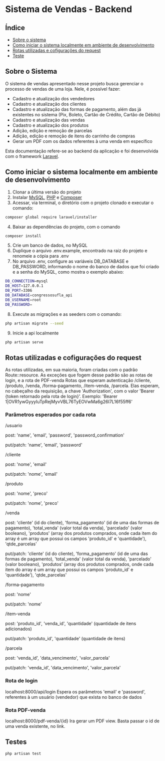# Sistema de Vendas - Backend

## Índice

- [Sobre o sistema](#sobre-o-sistema)
- [Como iniciar o sistema localmente em ambiente de desenvolvimento](#como-iniciar-o-sistema-localmente-em-ambiente-de-desenvolvimento)
- [Rotas utilizadas e cofigurações do request](#rotas-utilizadas-e-cofigurações-do-request)
- [Teste](#testes)

## Sobre o Sistema

O sistema de vendas apresentado nesse projeto busca gerenciar o processo de vendas de uma loja. Nele, é possível fazer:

- Cadastro e atualização dos vendedores
- Cadastro e atualização dos clientes
- Cadastro e atualização das formas de pagamento, além das já existentes no sistema (Pix, Boleto, Cartão de Crédito, Cartão de Débito)
- Cadastro e atualização das vendas 
- Cadastro e atualização dos produtos
- Adição, edição e remoção de parcelas
- Adição, edição e remoção de itens do carrinho de compras
- Gerar um PDF com os dados referentes à uma venda em específico

Esta documentação refere-se ao backend da aplicação e foi desenvolvida com o framework [Laravel](https://laravel.com/).
 
## Como iniciar o sistema localmente em ambiente de desenvolvimento

1. Clonar a última versão do projeto
2. Instalar [MySQL](https://www.mysql.com/products/workbench/), [PHP](https://www.php.net/) e [Composer](https://getcomposer.org/)
3. Acessar, via terminal, o diretório com o projeto clonado e executar o comando:

```sh
composer global require laravel/installer
```

4.  Baixar as dependências do projeto, com o comando

```sh
composer install
```

5. Crie um banco de dados, no MySQL
6. Duplique o arquivo .env.example, encontrado na raiz do projeto e renomeie a cópia para .env
7. No arquivo .env, configure as variáveis DB_DATABASE e DB_PASSWORD, informando o nome do banco de dados que foi criado e a senha do MySQL, como mostra o exemplo abaixo:

```sh
DB_CONNECTION=mysql
DB_HOST=127.0.0.1
DB_PORT=3306
DB_DATABASE=congressosufla_api
DB_USERNAME=root
DB_PASSWORD=
```

8. Execute as migrações e as seeders com o comando:

```sh
php artisan migrate --seed
```

9. Inicie a api localmente

```sh
php artisan serve
```

## Rotas utilizadas e cofigurações do request

As rotas utilizadas, em sua maioria, foram criadas com o padrão Route::resource. As exceções que fogem desse padrão são as rotas de login, e a rota de PDF-venda
Rotas que esperam autenticação /cliente, /produto, /venda, /forma-pagamento, /item-venda, /parcela. Elas esperam, no cabeçalho da requisição, a chave 'Authorization', com o valor 'Bearer {token retornado pela rota de login}'. Exemplo: 'Bearer 1|OVR1ywGyyyIuTpRejMyvVBL76TyEOVwMa6g26I7L16f55ff6'

### Parâmetros esperados por cada rota

/usuario

post: 'name', 'email', 'password', 'password_confirmation'

put/patch: 'name', 'email', 'password'

/cliente

post: 'nome', 'email'

put/patch: 'nome', 'email'

/produto

post: 'nome', 'preco'

put/patch: 'nome', 'preco'

/venda

post: 'cliente' (id do cliente), 'forma_pagamento' (id de uma das formas de pagamento), 'total_venda' (valor total da venda), 'parcelado' (valor booleano), 'produtos' (array dos produtos comprados, onde cada item do array é um array que possui os campos 'produto_id' e 'quantidade'), 'qtde_parcelas'

put/patch: 'cliente' (id do cliente), 'forma_pagamento' (id de uma das formas de pagamento), 'total_venda' (valor total da venda), 'parcelado' (valor booleano), 'produtos' (array dos produtos comprados, onde cada item do array é um array que possui os campos 'produto_id' e 'quantidade'), 'qtde_parcelas'

/forma-pagamento

post: 'nome'

put/patch: 'nome'

/item-venda

post: 'produto_id', 'venda_id', 'quantidade' (quantidade de itens adicionados)

put/patch: 'produto_id', 'quantidade' (quantidade de itens)

/parcela

post: 'venda_id', 'data_vencimento', 'valor_parcela'

put/patch: 'venda_id', 'data_vencimento', 'valor_parcela'

### Rota de login

localhost:8000/api/login
Espera os parâmetros 'email' e 'password', referentes à um usuário (vendedor) que exista no banco de dados

### Rota PDF-venda

localhost:8000/pdf-venda/{id}
Ira gerar um PDF view. Basta passar o id de uma venda existente, no link.

## Testes 

```sh
php artisan test
```
